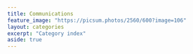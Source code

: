 ```yaml
---
title: Communications
feature_image: "https://picsum.photos/2560/600?image=106"
layout: categories
excerpt: "Category index"
aside: true
---
```

